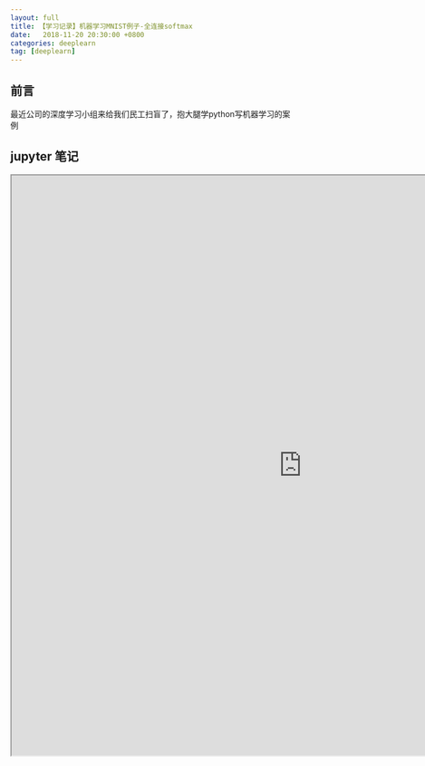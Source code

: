 ```yaml
---
layout: full
title: 【学习记录】机器学习MNIST例子-全连接softmax
date:   2018-11-20 20:30:00 +0800
categories: deeplearn
tag: [deeplearn]
---
```


## 前言

最近公司的深度学习小组来给我们民工扫盲了，抱大腿学python写机器学习的案例

## jupyter 笔记

<iframe src="https://nbviewer.jupyter.org/github/lightfish-zhang/deeplearn-expirence/blob/master/01-first/mnist_linear.ipynb" width="1024" height="1024"></iframe>
